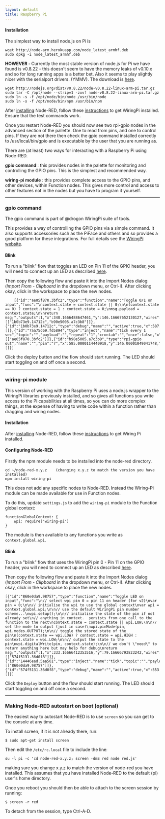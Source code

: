 ```yaml
---
layout: default
title: Raspberry Pi
---
```


#### Installation

The simplest way to install node.js on Pi is

    wget http://node-arm.herokuapp.com/node_latest_armhf.deb
    sudo dpkg -i node_latest_armhf.deb
    
<b>HOWEVER - </b>
Currently the most stable version of node.js for Pi we have found is v0.8.22 - this doesn't seem to have the memory leaks of v0.10.x and so for long running apps is a better bet. Also it seems to play slightly nicer with the serialport drivers. (YMMV). The download is [here](http://nodejs.org/dist/v0.8.22/node-v0.8.22-linux-arm-pi.tar.gz).

    wget http://nodejs.org/dist/v0.8.22/node-v0.8.22-linux-arm-pi.tar.gz
    sudo tar -C /opt/node --strip=1 -zxvf node-v0.8.22-linux-arm-pi.tar.gz
    sudo ln -s -f /opt/node/bin/node /usr/bin/node
    sudo ln -s -f /opt/node/bin/npm /usr/bin/npm

After [installing](../getting-started/installation.html) Node-RED, follow these 
[instructions](http://wiringpi.com/download-and-install/) to get WiringPi installed.
Ensure that the test commands work.

Once you restart Node-RED you should now see two rpi-gpio nodes in the advanced section of the pallette.
One to read from pins, and one to control pins. If they are not there then check the gpio command installed
correctly to /usr/local/bin/gpio and is executable by the user that you are running as.

There are (at least) two ways for interacting with a Raspberry Pi using Node-RED.

**gpio command**
: this provides nodes in the palette for monitoring and controlling the GPIO
  pins. This is the simplest and recommended way.

**wiring-pi module**
: this provides complete access to the GPIO pins, and other devices, within
  Function nodes. This gives more control and access to other features not in the nodes
  but you have to program it yourself.

***
  
### gpio command

The gpio command is part of @drogon WiringPi suite of tools.

This provides a way of controlling the GPIO pins via a simple command. It also supports
accessories such as the PiFace and others and so provides a good platform for these integrations.
For full details see the [WiringPi website](http://wiringpi.com/).

#### Blink

To run a "blink" flow that toggles an LED on Pin 11 of the GPIO header, you will
need to connect up an LED as described [here](https://projects.drogon.net/raspberry-pi/gpio-examples/tux-crossing/gpio-examples-1-a-single-led/).

Then copy the following flow and paste it into the Import Nodes dialog
(*Import From - Clipboard* in the dropdown menu, or Ctrl-I). After clicking
okay, click in the workspace to place the new nodes.


        [{"id":"ae05f870.3bfc2","type":"function","name":"Toggle 0/1 on input","func":"\ncontext.state = context.state || 0;\n\n(context.state == 0) ? context.state = 1 : context.state = 0;\nmsg.payload = context.state;\n\nreturn msg;","outputs":1,"x":348.1666488647461,"y":146.16667652130127,"wires":[["1b0b73e9.14712c","b90e5005.a7c3b8"]]},{"id":"1b0b73e9.14712c","type":"debug","name":"","active":true,"x":587.1666488647461,"y":206.1666774749756,"wires":[]},{"id":"7aa75c69.fd5894","type":"inject","name":"tick every 1 sec","topic":"","payload":"","repeat":"1","crontab":"","once":false,"x":147.1666488647461,"y":146.1666774749756,"wires":[["ae05f870.3bfc2"]]},{"id":"b90e5005.a7c3b8","type":"rpi-gpio out","name":"","pin":"7","x":585.0000114440918,"y":146.00001049041748,"wires":[]}]



Click the deploy button and the flow should start running. The LED should start
toggling on and off once a second.

***

### wiring-pi module

This version of working with the Raspberry Pi uses a node.js wrapper to the WiringPi libraries previously installed, and so
gives all functions you write access to the Pi capabilities at all times, so you can do more complex things, at the expense of having to write code within a function rather than dragging and wiring nodes.

#### Installation

After [installing](../getting-started/installation.html) Node-RED, follow these 
[instructions](http://wiringpi.com/download-and-install/) to get Wiring Pi 
installed.

#### Configuring Node-RED

Firstly the npm module needs to be installed into the node-red directory.

    cd ~/node-red-x.y.z    (changing x.y.z to match the version you have installed)
    npm install wiring-pi

This does not add any specific nodes to Node-RED. Instead the Wiring-Pi module can be made
available for use in Function nodes.

To do this, update `settings.js` to add the `wiring-pi` module to the Function
global context:

    functionGlobalContext: { 
        wpi: require('wiring-pi')
    }

The module is then available to any functions you write as `context.global.wpi`.

#### Blink

To run a "blink" flow that uses the WiringPi pin 0 - Pin 11 on the GPIO header,
you will need to connect up an LED as described [here](https://projects.drogon.net/raspberry-pi/gpio-examples/tux-crossing/gpio-examples-1-a-single-led/).

Then copy the following flow and paste it into the Import Nodes dialog
(*Import From - Clipboard* in the dropdown menu, or Ctrl-I). After clicking
okay, click in the workspace to place the new nodes.

    [{"id":"860e0da9.98757","type":"function","name":"Toggle LED on input","func":"\n// select wpi pin 0 = pin 11 on header (for v2)\nvar pin = 0;\n\n// initialise the wpi to use the global context\nvar wpi = context.global.wpi;\n\n// use the default WiringPi pin number scheme...\nwpi.setup();\n\n// initialise the state of the pin if not already set\n// anything in context.  persists from one call to the function to the next\ncontext.state = context.state || wpi.LOW;\n\n// set the mode to output (just in case)\nwpi.pinMode(pin, wpi.modes.OUTPUT);\n\n// toggle the stored state of the pin\n(context.state == wpi.LOW) ? context.state = wpi.HIGH : context.state = wpi.LOW;\n\n// output the state to the pin\nwpi.digitalWrite(pin, context.state);\n\n// we don't \"need\" to return anything here but may help for debug\nreturn msg;","outputs":1,"x":333.16666412353516,"y":79.16666793823242,"wires":[["574f5131.36d0f8"]]},{"id":"14446ead.5aa501","type":"inject","name":"tick","topic":"","payload":"","repeat":"1","once":false,"x":113.16666412353516,"y":59.16666793823242,"wires":[["860e0da9.98757"]]},{"id":"574f5131.36d0f8","type":"debug","name":"","active":true,"x":553.1666641235352,"y":99.16666793823242,"wires":[]}]


Click the `Deploy` button and the flow should start running. The LED should start
toggling on and off once a second.

***

### Making Node-RED autostart on boot (optional)

The easiest way to autostart Node-RED is to use `screen` so you can get to the
console at any time.

To install screen, if it is not already there, run:

    $ sudo apt-get install screen

Then edit the `/etc/rc.local` file to include the line:

    su -l pi -c 'cd node-red-x.y.z; screen -dmS red node red.js'

making sure you change x.y.z to match the version of node-red you have installed.
This assumes that you have installed Node-RED to the default (pi) user's home
directory.

Once you reboot you should then be able to attach to the screen session by
running:

    $ screen -r red
    
To detach from the session, type Ctrl-A-D.



